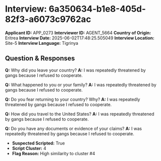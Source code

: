 # Interview: 6a350634-b1e8-405d-82f3-a6073c9762ac
**Applicant ID:** APP_0273
**Interviewer ID:** AGENT_5664
**Country of Origin:** Eritrea
**Interview Date:** 2025-06-02T17:48:25.505049
**Interview Location:** Site-5
**Interview Language:** Tigrinya

## Question & Responses

**Q:** Why did you leave your country?
**A:** I was repeatedly threatened by gangs because I refused to cooperate.

**Q:** What happened to you or your family?
**A:** I was repeatedly threatened by gangs because I refused to cooperate.

**Q:** Do you fear returning to your country? Why?
**A:** I was repeatedly threatened by gangs because I refused to cooperate.

**Q:** How did you travel to the United States?
**A:** I was repeatedly threatened by gangs because I refused to cooperate.

**Q:** Do you have any documents or evidence of your claims?
**A:** I was repeatedly threatened by gangs because I refused to cooperate.

- **Suspected Scripted:** True
- **Script Cluster:** 4
- **Flag Reason:** High similarity to cluster #4